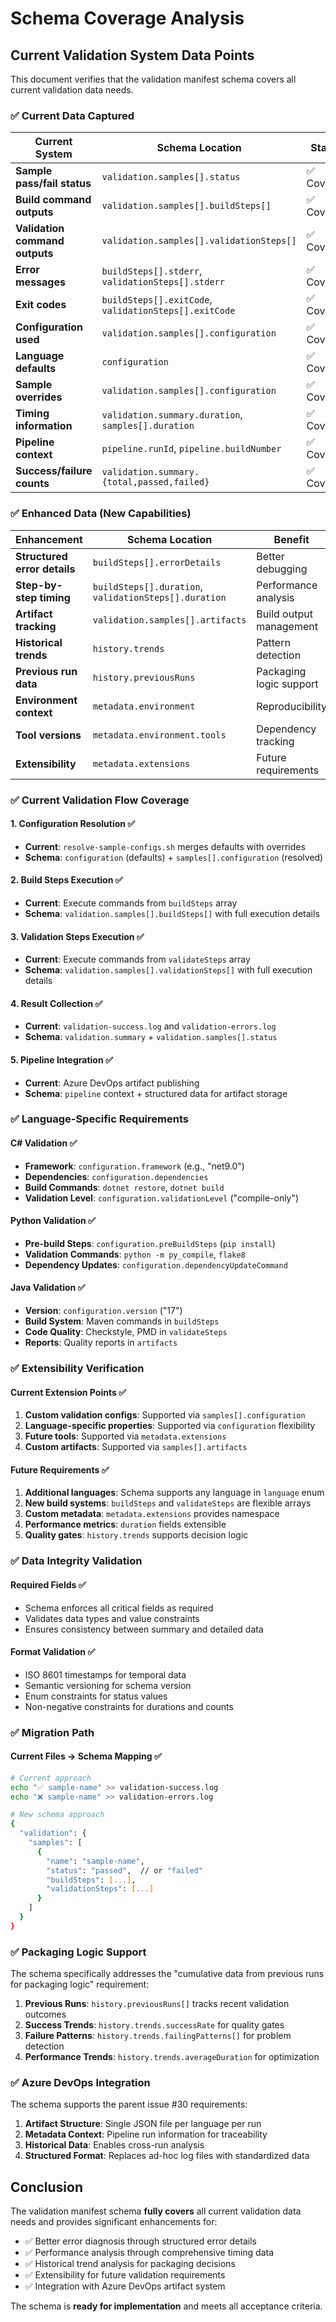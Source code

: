 # Schema Coverage Analysis

## Current Validation System Data Points

This document verifies that the validation manifest schema covers all current validation data needs.

### ✅ Current Data Captured

| Current System | Schema Location | Status |
|----------------|-----------------|--------|
| **Sample pass/fail status** | `validation.samples[].status` | ✅ Covered |
| **Build command outputs** | `validation.samples[].buildSteps[]` | ✅ Covered |
| **Validation command outputs** | `validation.samples[].validationSteps[]` | ✅ Covered |
| **Error messages** | `buildSteps[].stderr`, `validationSteps[].stderr` | ✅ Covered |
| **Exit codes** | `buildSteps[].exitCode`, `validationSteps[].exitCode` | ✅ Covered |
| **Configuration used** | `validation.samples[].configuration` | ✅ Covered |
| **Language defaults** | `configuration` | ✅ Covered |
| **Sample overrides** | `validation.samples[].configuration` | ✅ Covered |
| **Timing information** | `validation.summary.duration`, `samples[].duration` | ✅ Covered |
| **Pipeline context** | `pipeline.runId`, `pipeline.buildNumber` | ✅ Covered |
| **Success/failure counts** | `validation.summary.{total,passed,failed}` | ✅ Covered |

### ✅ Enhanced Data (New Capabilities)

| Enhancement | Schema Location | Benefit |
|-------------|-----------------|---------|
| **Structured error details** | `buildSteps[].errorDetails` | Better debugging |
| **Step-by-step timing** | `buildSteps[].duration`, `validationSteps[].duration` | Performance analysis |
| **Artifact tracking** | `validation.samples[].artifacts` | Build output management |
| **Historical trends** | `history.trends` | Pattern detection |
| **Previous run data** | `history.previousRuns` | Packaging logic support |
| **Environment context** | `metadata.environment` | Reproducibility |
| **Tool versions** | `metadata.environment.tools` | Dependency tracking |
| **Extensibility** | `metadata.extensions` | Future requirements |

### ✅ Current Validation Flow Coverage

#### 1. Configuration Resolution ✅
- **Current**: `resolve-sample-configs.sh` merges defaults with overrides
- **Schema**: `configuration` (defaults) + `samples[].configuration` (resolved)

#### 2. Build Steps Execution ✅
- **Current**: Execute commands from `buildSteps` array
- **Schema**: `validation.samples[].buildSteps[]` with full execution details

#### 3. Validation Steps Execution ✅
- **Current**: Execute commands from `validateSteps` array  
- **Schema**: `validation.samples[].validationSteps[]` with full execution details

#### 4. Result Collection ✅
- **Current**: `validation-success.log` and `validation-errors.log`
- **Schema**: `validation.summary` + `validation.samples[].status`

#### 5. Pipeline Integration ✅
- **Current**: Azure DevOps artifact publishing
- **Schema**: `pipeline` context + structured data for artifact storage

### ✅ Language-Specific Requirements

#### C# Validation ✅
- **Framework**: `configuration.framework` (e.g., "net9.0")
- **Dependencies**: `configuration.dependencies` 
- **Build Commands**: `dotnet restore`, `dotnet build`
- **Validation Level**: `configuration.validationLevel` ("compile-only")

#### Python Validation ✅
- **Pre-build Steps**: `configuration.preBuildSteps` (`pip install`)
- **Validation Commands**: `python -m py_compile`, `flake8`
- **Dependency Updates**: `configuration.dependencyUpdateCommand`

#### Java Validation ✅
- **Version**: `configuration.version` ("17")
- **Build System**: Maven commands in `buildSteps`
- **Code Quality**: Checkstyle, PMD in `validateSteps`
- **Reports**: Quality reports in `artifacts`

### ✅ Extensibility Verification

#### Current Extension Points ✅
1. **Custom validation configs**: Supported via `samples[].configuration`
2. **Language-specific properties**: Supported via `configuration` flexibility
3. **Future tools**: Supported via `metadata.extensions`
4. **Custom artifacts**: Supported via `samples[].artifacts`

#### Future Requirements ✅
1. **Additional languages**: Schema supports any language in `language` enum
2. **New build systems**: `buildSteps` and `validateSteps` are flexible arrays
3. **Custom metadata**: `metadata.extensions` provides namespace
4. **Performance metrics**: `duration` fields extensible
5. **Quality gates**: `history.trends` supports decision logic

### ✅ Data Integrity Validation

#### Required Fields ✅
- Schema enforces all critical fields as required
- Validates data types and value constraints
- Ensures consistency between summary and detailed data

#### Format Validation ✅
- ISO 8601 timestamps for temporal data
- Semantic versioning for schema version
- Enum constraints for status values
- Non-negative constraints for durations and counts

### ✅ Migration Path

#### Current Files → Schema Mapping ✅
```bash
# Current approach
echo "✅ sample-name" >> validation-success.log
echo "❌ sample-name" >> validation-errors.log

# New schema approach  
{
  "validation": {
    "samples": [
      {
        "name": "sample-name",
        "status": "passed",  // or "failed"
        "buildSteps": [...],
        "validationSteps": [...]
      }
    ]
  }
}
```

### ✅ Packaging Logic Support

The schema specifically addresses the "cumulative data from previous runs for packaging logic" requirement:

1. **Previous Runs**: `history.previousRuns[]` tracks recent validation outcomes
2. **Success Trends**: `history.trends.successRate` for quality gates
3. **Failure Patterns**: `history.trends.failingPatterns[]` for problem detection
4. **Performance Trends**: `history.trends.averageDuration` for optimization

### ✅ Azure DevOps Integration

The schema supports the parent issue #30 requirements:

1. **Artifact Structure**: Single JSON file per language per run
2. **Metadata Context**: Pipeline run information for traceability  
3. **Historical Data**: Enables cross-run analysis
4. **Structured Format**: Replaces ad-hoc log files with standardized data

## Conclusion

The validation manifest schema **fully covers** all current validation data needs and provides significant enhancements for:

- ✅ Better error diagnosis through structured error details
- ✅ Performance analysis through comprehensive timing data
- ✅ Historical trend analysis for packaging decisions
- ✅ Extensibility for future validation requirements
- ✅ Integration with Azure DevOps artifact system

The schema is **ready for implementation** and meets all acceptance criteria.